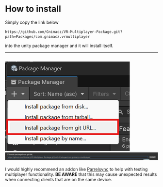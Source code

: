 # How to install
Simply copy the link below
```
https://github.com/Gnimacz/VR-Multiplayer-Package.git?path=Packages/com.gnimacz.vrmultiplayer
```
into the unity package manager and it will install itself.

---
![](image.png)![](image-1.png)
---
I would highly recommend an addon like [Parrelsync](https://github.com/VeriorPies/ParrelSync) to help with testing multiplayer functionality. **BE AWARE** that this may cause unexpected results when connecting clients that are on the same device.
